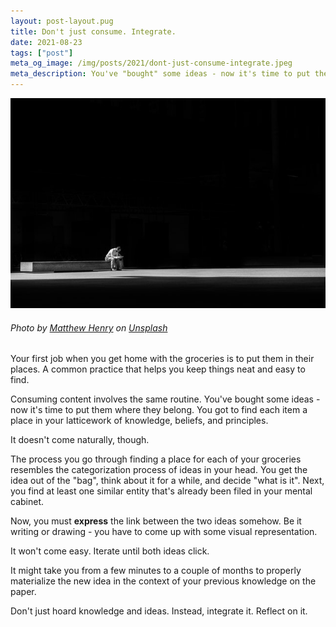 ```yaml
---
layout: post-layout.pug
title: Don't just consume. Integrate.
date: 2021-08-23
tags: ["post"]
meta_og_image: /img/posts/2021/dont-just-consume-integrate.jpeg
meta_description: You've "bought" some ideas - now it's time to put them where they belong
---
```


![Man reading on a bench in the dark](/img/posts/2021/dont-just-consume-integrate.jpeg "Man reading on a bench in the dark")

###### Photo by [Matthew Henry](https://unsplash.com/@matthewhenry?utm_source=unsplash&utm_medium=referral&utm_content=creditCopyText) on [Unsplash](https://unsplash.com/s/photos/black-and-white?utm_source=unsplash&utm_medium=referral&utm_content=creditCopyText)

Your first job when you get home with the groceries is to put them in their places. A common practice that helps you keep things neat and easy to find.

Consuming content involves the same routine. <!-- e -->You've bought some ideas - now it's time to put them where they belong.<!-- /e --> You got to find each item a place in your latticework of knowledge, beliefs, and principles.

It doesn't come naturally, though.

The process you go through finding a place for each of your groceries resembles the categorization process of ideas in your head. You get the idea out of the "bag", think about it for a while, and decide "what is it". Next, you find at least one similar entity that's already been filed in your mental cabinet.

Now, you must **express** the link between the two ideas somehow. Be it writing or drawing - you have to come up with some visual representation.

It won't come easy. Iterate until both ideas click.

It might take you from a few minutes to a couple of months to properly materialize the new idea in the context of your previous knowledge on the paper.

Don't just hoard knowledge and ideas. Instead, integrate it. Reflect on it.
